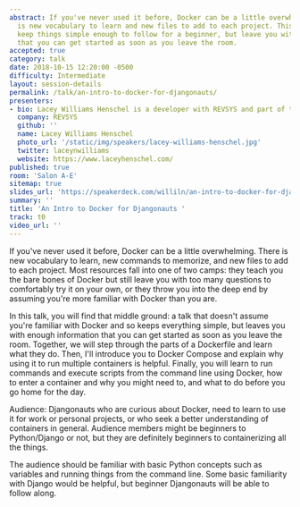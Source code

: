 ```yaml
---
abstract: If you've never used it before, Docker can be a little overwhelming. There
  is new vocabulary to learn and new files to add to each project. This talk will
  keep things simple enough to follow for a beginner, but leave you with enough information
  that you can get started as soon as you leave the room.
accepted: true
category: talk
date: 2018-10-15 12:20:00 -0500
difficulty: Intermediate
layout: session-details
permalink: /talk/an-intro-to-docker-for-djangonauts/
presenters:
- bio: Lacey Williams Henschel is a developer with REVSYS and part of the organizing team for DjangoCon US. In the past, she's chaired DjangoCon US, organized several Django Girls workshops, taught courses for Treehouse, and written about accessibility at tech events. Previously, she's spoken at DjangoCon Europe, DjangoCon US, Postgres Open, ACT-W, PyDX, and Django Birthday.
  company: REVSYS
  github: ''
  name: Lacey Williams Henschel
  photo_url: '/static/img/speakers/lacey-williams-henschel.jpg'
  twitter: laceynwilliams
  website: https://www.laceyhenschel.com/
published: true
room: 'Salon A-E'
sitemap: true
slides_url: 'https://speakerdeck.com/williln/an-intro-to-docker-for-djangonauts'
summary: ''
title: 'An Intro to Docker for Djangonauts '
track: t0
video_url: ''
---
```


If you've never used it before, Docker can be a little overwhelming. There is new vocabulary to learn, new commands to memorize, and new files to add to each project. Most resources fall into one of two camps: they teach you the bare bones of Docker but still leave you with too many questions to comfortably try it on your own, or they throw you into the deep end by assuming you're more familiar with Docker than you are.

In this talk, you will find that middle ground: a talk that doesn't assume you're familiar with Docker and so keeps everything simple, but leaves you with enough information that you can get started as soon as you leave the room. Together, we will step through the parts of a Dockerfile and learn what they do. Then, I'll introduce you to Docker Compose and explain why using it to run multiple containers is helpful. Finally, you will learn to run commands and execute scripts from the command line using Docker, how to enter a container and why you might need to, and what to do before you go home for the day.

Audience: Djangonauts who are curious about Docker, need to learn to use it for work or personal projects, or who seek a better understanding of containers in general. Audience members might be beginners to Python/Django or not, but they are definitely beginners to containerizing all the things.

The audience should be familiar with basic Python concepts such as variables and running things from the command line. Some basic familiarity with Django would be helpful, but beginner Djangonauts will be able to follow along.

